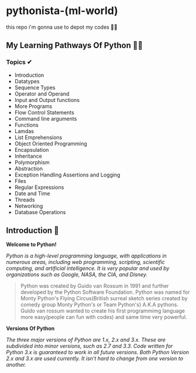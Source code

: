 # pythonista-(ml-world)
this repo i'm gonna use to depot my codes 🗽🚀

## My Learning Pathways Of Python 🐍🚀

 ### Topics ✔

* Introduction
* Datatypes
* Sequence Types
* Operator and Operand
* Input and Output functions
* More Programs
* Flow Control Statements
* Command line arguments
* Functions
* Lamdas
* List Emprehensions
* Object Oriented Programming
* Encapsulation
* Inheritance
* Polymorphism
* Abstraction
* Exception Handling Assertions and Logging
* Files
* Regular Expressions
* Date and Time
* Threads
* Networking
* Database Operations

## Introduction 🐸

__Welcome to Python!__

_Python is a high-level programming language, with applications in numerous areas, including web programming, scripting, scientific computing, and artificial intelligence._
_It is very popular and used by organizations such as Google, NASA, the CIA, and Disney._

> Python was created by Guido van Rossum in 1991 and further developed by the Python Software Foundation.
> Python was named for Monty Python's Flying Circus(British surreal sketch series created by comedy group
Monty Python's or Team Python's) A.K.A pythons.
> Guido van rossum wanted to create his first programmimg  language more easy(people can fun with codes)
and same time very powerful.

__Versions Of Python__

_The three major versions of Python are 1.x, 2.x and 3.x. These are subdivided into minor versions, such as 2.7 and 3.3._
_Code written for Python 3.x is guaranteed to work in all future versions._
_Both Python Version 2.x and 3.x are used currently._
_It isn't hard to change from one version to another._

